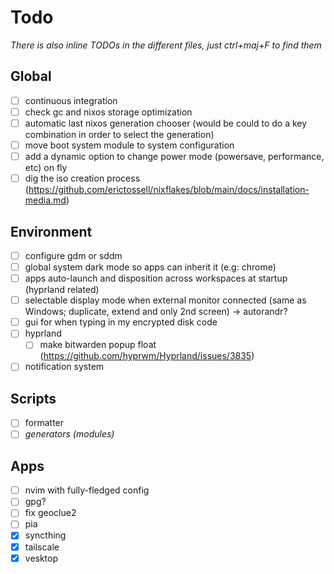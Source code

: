 # Todo

*There is also inline TODOs in the different files, just ctrl+maj+F to find them*

## Global

- [ ] continuous integration
- [ ] check gc and nixos storage optimization
- [ ] automatic last nixos generation chooser (would be could to do a key combination in order to select the generation)
- [ ] move boot system module to system configuration
- [ ] add a dynamic option to change power mode (powersave, performance, etc) on fly
- [ ] dig the iso creation process (https://github.com/erictossell/nixflakes/blob/main/docs/installation-media.md)

## Environment

- [ ] configure gdm or sddm
- [ ] global system dark mode so apps can inherit it (e.g: chrome)
- [ ] apps auto-launch and disposition across workspaces at startup (hyprland related)
- [ ] selectable display mode when external monitor connected (same as Windows; duplicate, extend and only 2nd screen) -> autorandr?
- [ ] gui for when typing in my encrypted disk code
- [ ] hyprland
  - [ ] make bitwarden popup float (https://github.com/hyprwm/Hyprland/issues/3835)
- [ ] notification system

## Scripts

- [ ] formatter
- [ ] *generators (modules)*

## Apps

- [ ] nvim with fully-fledged config
- [ ] gpg?
- [ ] fix geoclue2
- [ ] pia
- [x] syncthing
- [x] tailscale
- [x] vesktop